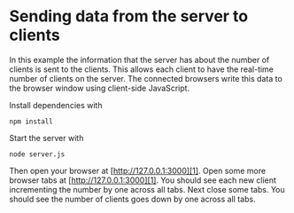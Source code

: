 # Sending data from the server to clients 

In this example the information that the server has about the number of clients is sent to the clients. This allows each client to have the real-time number of clients on the server. The connected browsers write this data to the browser window using client-side JavaScript.

Install dependencies with 
    
    npm install

Start the server with

    node server.js

Then open your browser at [http://127.0.0.1:3000][1]. Open some more browser tabs at [http://127.0.0.1:3000][1]. You should see each new client incrementing the number by one across all tabs. Next close some tabs. You should see the number of clients goes down by one across all tabs.

[1]: http://127.0.0.1:3000
[2]: http://getfirebug.com/
